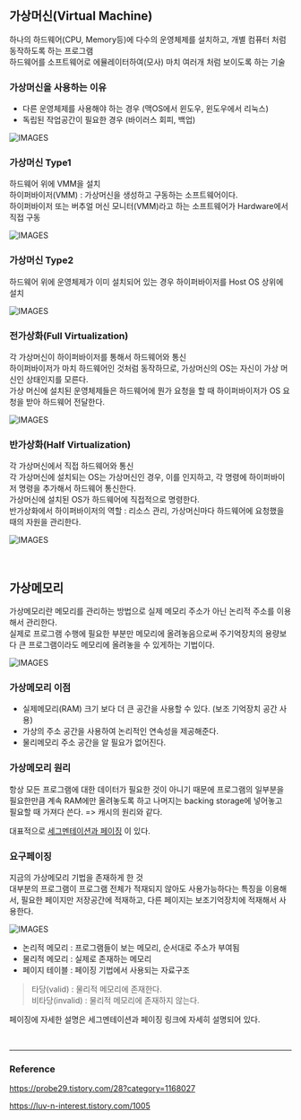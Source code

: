 ## 가상머신(Virtual Machine)
하나의 하드웨어(CPU, Memory등)에 다수의 운영체제를 설치하고, 개별 컴퓨터 처럼 동작하도록 하는 프로그램  
하드웨어를 소프트웨어로 에뮬레이터하여(모사) 마치 여러개 처럼 보이도록 하는 기술

### 가상머신을 사용하는 이유
- 다른 운영체제를 사용해야 하는 경우 (맥OS에서 윈도우, 윈도우에서 리눅스)
- 독립된 작업공간이 필요한 경우 (바이러스 회피, 백업)

![IMAGES](../images/가상머신-1.png)

### 가상머신 Type1
하드웨어 위에 VMM을 설치  
하이퍼바이저(VMM) : 가상머신을 생성하고 구동하는 소프트웨어이다.  
하이퍼바이저 또는 버추얼 머신 모니터(VMM)라고 하는 소프트웨어가 Hardware에서 직접 구동

![IMAGES](../images/가상머신Type1.png)

### 가상머신 Type2
하드웨어 위에 운영체제가 이미 설치되어 있는 경우
하이퍼바이저를 Host OS 상위에 설치

![IMAGES](../images/가상머신Type2.png)

### 전가상화(Full Virtualization)
각 가상머신이 하이퍼바이저를 통해서 하드웨어와 통신  
하이퍼바이저가 마치 하드웨어인 것처럼 동작하므로, 가상머신의 OS는 자신이 가상 머신인 상태인지를 모른다.  
가상 머신에 설치된 운영체제들은 하드웨어에 뭔가 요청을 할 때 하이퍼바이저가 OS 요청을 받아 하드웨어 전달한다.

![IMAGES](../images/전가상화.png)

### 반가상화(Half Virtualization)
각 가상머신에서 직접 하드웨어와 통신  
각 가상머신에 설치되는 OS는 가상머신인 경우, 이를 인지하고, 각 명령에 하이퍼바이저 명령을 추가해서 하드웨어 통신한다.  
가상머신에 설치된 OS가 하드웨어에 직접적으로 명령한다.  
반가상화에서 하이퍼바이저의 역할 : 리소스 관리, 가상머신마다 하드웨어에 요청했을 때의 자원을 관리한다.

![IMAGES](../images/반가상화.png)

<br>

## 가상메모리
가상메모리란 메모리를 관리하는 방법으로 실제 메모리 주소가 아닌 논리적 주소를 이용해서 관리한다.  
실제로 프로그램 수행에 필요한 부분만 메모리에 올려놓음으로써 주기억장치의 용량보다 큰 프로그램이라도 메모리에 올려놓을 수 있게하는 기법이다.

![IMAGES](../images/가상메모리.png)

### 가상메모리 이점
- 실제메모리(RAM) 크기 보다 더 큰 공간을 사용할 수 있다. (보조 기억장치 공간 사용)
- 가상의 주소 공간을 사용하여 논리적인 연속성을 제공해준다.
- 물리메모리 주소 공간을 알 필요가 없어진다.

### 가상메모리 원리
항상 모든 프로그램에 대한 데이터가 필요한 것이 아니기 때문에 프로그램의 일부분을 필요한만큼 계속 RAM에만 올려놓도록 하고 나머지는 backing storage에 넣어놓고 필요할 때 가져다 쓴다. => 캐시의 원리와 같다.

대표적으로 [세그멘테이션과 페이징](https://github.com/NKLCWDT/cs/blob/main/Operating%20System/%EC%84%B8%EA%B7%B8%EB%A9%98%ED%85%8C%EC%9D%B4%EC%85%98%EA%B3%BC%20%ED%8E%98%EC%9D%B4%EC%A7%95.md) 이 있다.

### 요구페이징
지금의 가상메모리 기법을 존재하게 한 것  
대부분의 프로그램이 프로그램 전체가 적재되지 않아도 사용가능하다는 특징을 이용해서, 필요한 페이지만 저장공간에 적재하고, 다른 페이지는 보조기억장치에 적재해서 사용한다.

![IMAGES](../images/요구페이징.png)

- 논리적 메모리 : 프로그램들이 보는 메모리, 순서대로 주소가 부여됨
- 물리적 메모리 : 실제로 존재하는 메모리
- 페이지 테이블 : 페이징 기법에서 사용되는 자료구조

> 타당(valid) : 물리적 메모리에 존재한다.  
> 비타당(invalid) : 물리적 메모리에 존재하지 않는다.

페이징에 자세한 설명은 세그멘테이션과 페이징 링크에 자세히 설명되어 있다.

<br>

---

### Reference

https://probe29.tistory.com/28?category=1168027

https://luv-n-interest.tistory.com/1005